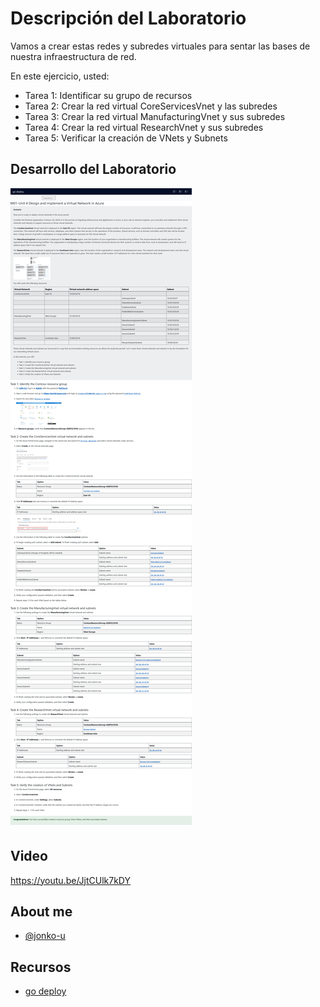# Descripción del Laboratorio
Vamos a crear estas redes y subredes virtuales para sentar las bases de nuestra infraestructura de red.

En este ejercicio, usted:

- Tarea 1: Identificar su grupo de recursos
- Tarea 2: Crear la red virtual CoreServicesVnet y las subredes
- Tarea 3: Crear la red virtual ManufacturingVnet y sus subredes
- Tarea 4: Crear la red virtual ResearchVnet y sus subredes
- Tarea 5: Verificar la creación de VNets y Subnets

## Desarrollo del Laboratorio
![Logo](/AZ-700-Designing%20%20and%20Implementing%20Microsoft%20Azure%20Networking%20Solutions/M01%20-%20Unit4-%20Design%20and%20implement%20a%20Virtual%20Network%20in%20Azure/screenshots/Unit04.png)

## Video
https://youtu.be/JjtCUlk7kDY

## About me
- [@jonko-u](https://github.com/jonko-u)

## Recursos
- [go deploy](https://lms.godeploy.it/)


